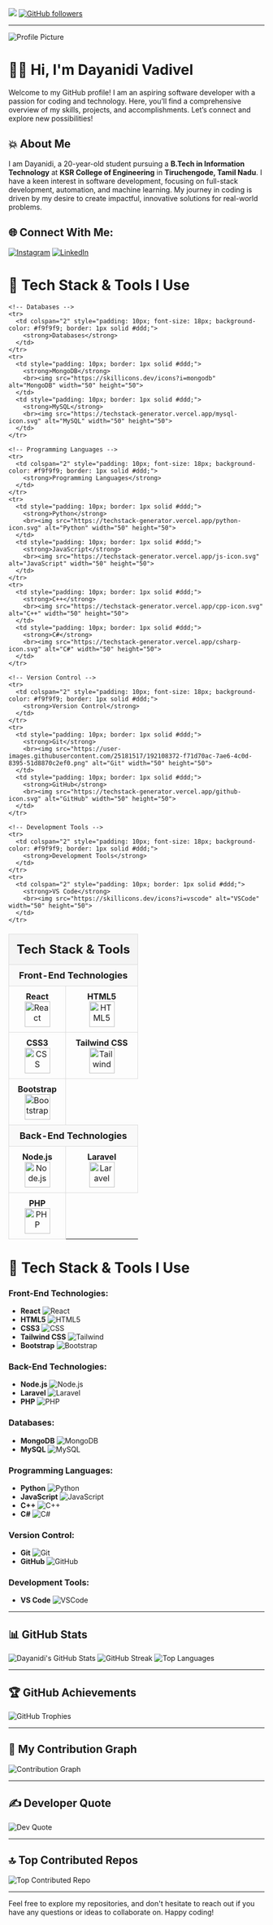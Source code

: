 [![](https://visitcount.itsvg.in/api?id=dayanidigv&icon=2&color=1)](https://visitcount.itsvg.in)
[![GitHub followers](https://img.shields.io/github/followers/dayanidigv?style=social)](https://github.com/dayanidigv?tab=followers)

---

![Profile Picture](https://avatars.githubusercontent.com/u/93707264?v=4)

# 👨‍💻 Hi, I'm Dayanidi Vadivel

Welcome to my GitHub profile! I am an aspiring software developer with a passion for coding and technology. Here, you’ll find a comprehensive overview of my skills, projects, and accomplishments. Let’s connect and explore new possibilities!

## 💥 About Me

I am Dayanidi, a 20-year-old student pursuing a **B.Tech in Information Technology** at **KSR College of Engineering** in **Tiruchengode, Tamil Nadu**. I have a keen interest in software development, focusing on full-stack development, automation, and machine learning. My journey in coding is driven by my desire to create impactful, innovative solutions for real-world problems. 

## 🌐 Connect With Me:
[![Instagram](https://img.shields.io/badge/Instagram-%23E4405F.svg?logo=Instagram&logoColor=white)](https://www.instagram.com/dayanidigv/) 
[![LinkedIn](https://img.shields.io/badge/LinkedIn-%230077B5.svg?logo=linkedin&logoColor=white)](https://www.linkedin.com/in/dayanidi-coder/)


# 🚀 Tech Stack & Tools I Use

<table style="width: 100%; border-collapse: collapse; text-align: center; margin-top: 20px;">
  <thead>
    <tr>
      <th colspan="2" style="font-size: 24px; padding: 15px; border: 1px solid #ddd; background-color: #f4f4f4;">Tech Stack & Tools</th>
    </tr>
  </thead>
  <tbody>
    <!-- Front-End Technologies -->
    <tr>
      <td colspan="2" style="padding: 10px; font-size: 18px; background-color: #f9f9f9; border: 1px solid #ddd;">
        <strong>Front-End Technologies</strong>
      </td>
    </tr>
    <tr>
      <td style="padding: 10px; border: 1px solid #ddd;">
        <strong>React</strong>
        <br><img src="https://techstack-generator.vercel.app/react-icon.svg" alt="React" width="50" height="50">
      </td>
      <td style="padding: 10px; border: 1px solid #ddd;">
        <strong>HTML5</strong>
        <br><img src="https://skillicons.dev/icons?i=html" alt="HTML5" width="50" height="50">
      </td>
    </tr>
    <tr>
      <td style="padding: 10px; border: 1px solid #ddd;">
        <strong>CSS3</strong>
        <br><img src="https://skillicons.dev/icons?i=css" alt="CSS" width="50" height="50">
      </td>
      <td style="padding: 10px; border: 1px solid #ddd;">
        <strong>Tailwind CSS</strong>
        <br><img src="https://skillicons.dev/icons?i=tailwind" alt="Tailwind" width="50" height="50">
      </td>
    </tr>
    <tr>
      <td style="padding: 10px; border: 1px solid #ddd;">
        <strong>Bootstrap</strong>
        <br><img src="https://skillicons.dev/icons?i=bootstrap" alt="Bootstrap" width="50" height="50">
      </td>
      <td></td>
    </tr>
    <tr>
      <td colspan="2" style="padding: 10px; font-size: 18px; background-color: #f9f9f9; border: 1px solid #ddd;">
        <strong>Back-End Technologies</strong>
      </td>
    </tr>
    <tr>
      <td style="padding: 10px; border: 1px solid #ddd;">
        <strong>Node.js</strong>
        <br><img src="https://skillicons.dev/icons?i=nodejs" alt="Node.js" width="50" height="50">
      </td>
      <td style="padding: 10px; border: 1px solid #ddd;">
        <strong>Laravel</strong>
        <br><img src="https://skillicons.dev/icons?i=laravel" alt="Laravel" width="50" height="50">
      </td>
    </tr>
    <tr>
      <td style="padding: 10px; border: 1px solid #ddd;">
        <strong>PHP</strong>
        <br><img src="https://skillicons.dev/icons?i=php" alt="PHP" width="50" height="50">
      </td>
      <td></td>
    </tr>

    <!-- Databases -->
    <tr>
      <td colspan="2" style="padding: 10px; font-size: 18px; background-color: #f9f9f9; border: 1px solid #ddd;">
        <strong>Databases</strong>
      </td>
    </tr>
    <tr>
      <td style="padding: 10px; border: 1px solid #ddd;">
        <strong>MongoDB</strong>
        <br><img src="https://skillicons.dev/icons?i=mongodb" alt="MongoDB" width="50" height="50">
      </td>
      <td style="padding: 10px; border: 1px solid #ddd;">
        <strong>MySQL</strong>
        <br><img src="https://techstack-generator.vercel.app/mysql-icon.svg" alt="MySQL" width="50" height="50">
      </td>
    </tr>

    <!-- Programming Languages -->
    <tr>
      <td colspan="2" style="padding: 10px; font-size: 18px; background-color: #f9f9f9; border: 1px solid #ddd;">
        <strong>Programming Languages</strong>
      </td>
    </tr>
    <tr>
      <td style="padding: 10px; border: 1px solid #ddd;">
        <strong>Python</strong>
        <br><img src="https://techstack-generator.vercel.app/python-icon.svg" alt="Python" width="50" height="50">
      </td>
      <td style="padding: 10px; border: 1px solid #ddd;">
        <strong>JavaScript</strong>
        <br><img src="https://techstack-generator.vercel.app/js-icon.svg" alt="JavaScript" width="50" height="50">
      </td>
    </tr>
    <tr>
      <td style="padding: 10px; border: 1px solid #ddd;">
        <strong>C++</strong>
        <br><img src="https://techstack-generator.vercel.app/cpp-icon.svg" alt="C++" width="50" height="50">
      </td>
      <td style="padding: 10px; border: 1px solid #ddd;">
        <strong>C#</strong>
        <br><img src="https://techstack-generator.vercel.app/csharp-icon.svg" alt="C#" width="50" height="50">
      </td>
    </tr>

    <!-- Version Control -->
    <tr>
      <td colspan="2" style="padding: 10px; font-size: 18px; background-color: #f9f9f9; border: 1px solid #ddd;">
        <strong>Version Control</strong>
      </td>
    </tr>
    <tr>
      <td style="padding: 10px; border: 1px solid #ddd;">
        <strong>Git</strong>
        <br><img src="https://user-images.githubusercontent.com/25181517/192108372-f71d70ac-7ae6-4c0d-8395-51d8870c2ef0.png" alt="Git" width="50" height="50">
      </td>
      <td style="padding: 10px; border: 1px solid #ddd;">
        <strong>GitHub</strong>
        <br><img src="https://techstack-generator.vercel.app/github-icon.svg" alt="GitHub" width="50" height="50">
      </td>
    </tr>

    <!-- Development Tools -->
    <tr>
      <td colspan="2" style="padding: 10px; font-size: 18px; background-color: #f9f9f9; border: 1px solid #ddd;">
        <strong>Development Tools</strong>
      </td>
    </tr>
    <tr>
      <td colspan="2" style="padding: 10px; border: 1px solid #ddd;">
        <strong>VS Code</strong>
        <br><img src="https://skillicons.dev/icons?i=vscode" alt="VSCode" width="50" height="50">
      </td>
    </tr>
  </tbody>
</table>


# 🚀 Tech Stack & Tools I Use

### Front-End Technologies:
- **React** ![React](https://techstack-generator.vercel.app/react-icon.svg)
- **HTML5** ![HTML5](https://skillicons.dev/icons?i=html)
- **CSS3** ![CSS](https://skillicons.dev/icons?i=css)
- **Tailwind CSS** ![Tailwind](https://skillicons.dev/icons?i=tailwind)
- **Bootstrap** ![Bootstrap](https://skillicons.dev/icons?i=bootstrap)

### Back-End Technologies:
- **Node.js** ![Node.js](https://skillicons.dev/icons?i=nodejs)
- **Laravel** ![Laravel](https://skillicons.dev/icons?i=laravel)
- **PHP** ![PHP](https://skillicons.dev/icons?i=php)

### Databases:
- **MongoDB** ![MongoDB](https://skillicons.dev/icons?i=mongodb)
- **MySQL** ![MySQL](https://techstack-generator.vercel.app/mysql-icon.svg)

### Programming Languages:
- **Python** ![Python](https://techstack-generator.vercel.app/python-icon.svg)
- **JavaScript** ![JavaScript](https://techstack-generator.vercel.app/js-icon.svg)
- **C++** ![C++](https://techstack-generator.vercel.app/cpp-icon.svg)
- **C#** ![C#](https://techstack-generator.vercel.app/csharp-icon.svg)

### Version Control:
- **Git** ![Git](https://user-images.githubusercontent.com/25181517/192108372-f71d70ac-7ae6-4c0d-8395-51d8870c2ef0.png)
- **GitHub** ![GitHub](https://techstack-generator.vercel.app/github-icon.svg)

### Development Tools:
- **VS Code** ![VSCode](https://skillicons.dev/icons?i=vscode)

---

## 📊 GitHub Stats

![Dayanidi's GitHub Stats](https://github-readme-stats.vercel.app/api?username=dayanidigv&theme=dark&hide_border=false&include_all_commits=true&count_private=false)
![GitHub Streak](https://github-readme-streak-stats.herokuapp.com/?user=dayanidigv&theme=dark&hide_border=false)
![Top Languages](https://github-readme-stats.vercel.app/api/top-langs/?username=dayanidigv&theme=dark&hide_border=false&include_all_commits=true&count_private=false&layout=compact)

---

## 🏆 GitHub Achievements

![GitHub Trophies](https://github-profile-trophy.vercel.app/?username=dayanidigv&theme=radical&no-frame=false&no-bg=false&margin-w=4)

---

## 🔧 My Contribution Graph

![Contribution Graph](https://github-readme-activity-graph.vercel.app/graph?username=dayanidigv&theme=react-dark&hide_border=true&hide_title=false&area=true&custom_title=Contribution%20Graph)

---

## ✍️ Developer Quote

![Dev Quote](https://quotes-github-readme.vercel.app/api?type=horizontal&theme=light&quote=Code%20better,%20not%20comment.&border=true)

---

## 🔝 Top Contributed Repos

![Top Contributed Repo](https://github-contributor-stats.vercel.app/api?username=dayanidigv&limit=5&theme=tokyonight&combine_all_yearly_contributions=true)

---

Feel free to explore my repositories, and don't hesitate to reach out if you have any questions or ideas to collaborate on. Happy coding!
